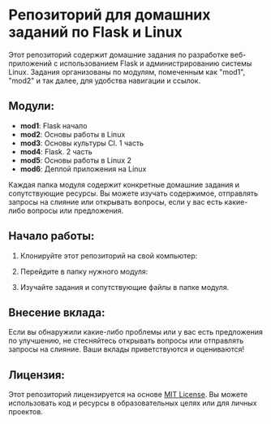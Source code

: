# Репозиторий для домашних заданий по Flask и Linux

Этот репозиторий содержит домашние задания по разработке веб-приложений с использованием Flask и администрированию системы Linux. Задания организованы по модулям, помеченным как "mod1", "mod2" и так далее, для удобства навигации и ссылок.

## Модули:

- **mod1**: Flask начало
- **mod2**: Основы работы в Linux
- **mod3**: Основы культуры CI. 1 часть
- **mod4**: Flask. 2 часть
- **mod5**: Основы работы в Linux 2
- **mod6**: Деплой приложения на Linux

Каждая папка модуля содержит конкретные домашние задания и сопутствующие ресурсы. Вы можете изучать содержимое, отправлять запросы на слияние или открывать вопросы, если у вас есть какие-либо вопросы или предложения.

## Начало работы:

1. Клонируйте этот репозиторий на свой компьютер:



2. Перейдите в папку нужного модуля:


3. Изучайте задания и сопутствующие файлы в папке модуля.

## Внесение вклада:

Если вы обнаружили какие-либо проблемы или у вас есть предложения по улучшению, не стесняйтесь открывать вопросы или отправлять запросы на слияние. Ваши вклады приветствуются и оцениваются!

## Лицензия:

Этот репозиторий лицензируется на основе [MIT License](LICENSE). Вы можете использовать код и ресурсы в образовательных целях или для личных проектов.
